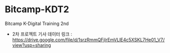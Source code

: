 # Bitcamp-KDT2
Bitcamp K-Digital Training 2nd
  
  
- 2차 프로젝트 기사 데이터 링크 : https://drive.google.com/file/d/1srzRmmQFjlrEmVLlE4c5XSKL7He01_V7/view?usp=sharing
